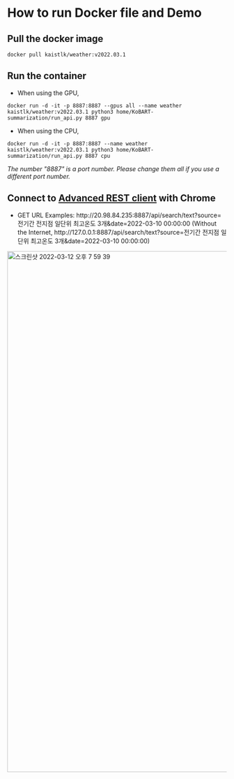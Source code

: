 # How to run Docker file and Demo

## Pull the docker image 
    docker pull kaistlk/weather:v2022.03.1

## Run the container
- When using the GPU,
```
docker run -d -it -p 8887:8887 --gpus all --name weather kaistlk/weather:v2022.03.1 python3 home/KoBART-summarization/run_api.py 8887 gpu
```
- When using the CPU,
```
docker run -d -it -p 8887:8887 --name weather kaistlk/weather:v2022.03.1 python3 home/KoBART-summarization/run_api.py 8887 cpu
```

_The number "8887" is a port number. Please change them all if you use a different port number._

## Connect to [Advanced REST client](https://chrome.google.com/webstore/detail/advanced-rest-client/hgmloofddffdnphfgcellkdfbfbjeloo/related) with Chrome

- GET URL Examples: http<hi>://20.98.84.235:8887/api/search/text?source=전기간 전지점 일단위 최고온도 3개&date=2022-03-10 00:00:00
(Without the Internet, http<hi>://127.0.0.1:8887/api/search/text?source=전기간 전지점 일단위 최고온도 3개&date=2022-03-10 00:00:00)
<img width="1193" alt="스크린샷 2022-03-12 오후 7 59 39" src="https://user-images.githubusercontent.com/82276223/158015377-da9b9b4e-7e08-4637-9b25-b04256841a7f.png">
